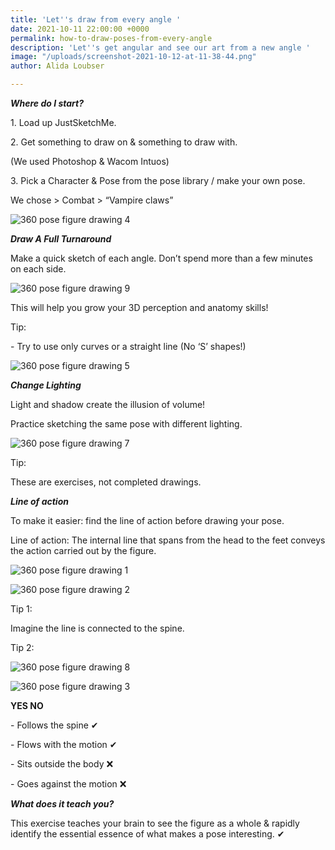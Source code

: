 ```yaml
---
title: 'Let''s draw from every angle '
date: 2021-10-11 22:00:00 +0000
permalink: how-to-draw-poses-from-every-angle
description: 'Let''s get angular and see our art from a new angle '
image: "/uploads/screenshot-2021-10-12-at-11-38-44.png"
author: Alida Loubser

---
```

**_Where do I start?_**

1\. Load up JustSketchMe.

2\. Get something to draw on & something to draw with.

(We used Photoshop & Wacom Intuos)

3\. Pick a Character & Pose from the pose library / make your own pose.

We chose > Combat > “Vampire claws”

![360 pose figure drawing 4](https://imagedelivery.net/mdSbb1GKWP_xXxxsYl5evQ/5c53c267-af6a-4dc6-da54-2e6a8ef7e100/optimised)

**_Draw A Full Turnaround_**

Make a quick sketch of each angle. Don’t spend more than a few minutes on each side.

![360 pose figure drawing 9](https://imagedelivery.net/mdSbb1GKWP_xXxxsYl5evQ/563a1d59-f18e-45d5-9e67-92ebb6e1d200/optimised)

This will help you grow your 3D perception and anatomy skills!

Tip:

\- Try to use only curves or a straight line (No ‘S’ shapes!)

![360 pose figure drawing 5](https://imagedelivery.net/mdSbb1GKWP_xXxxsYl5evQ/816dae4b-8f5f-4554-8a75-b7ebd17a9a00/optimised)

**_Change Lighting_**

Light and shadow create the illusion of volume!

Practice sketching the same pose with different lighting.

![360 pose figure drawing 7](https://imagedelivery.net/mdSbb1GKWP_xXxxsYl5evQ/26662f16-9a80-433f-a824-eda11bcd9e00/optimised)

Tip:

These are exercises, not completed drawings.

**_Line of action_**

To make it easier: find the line of action before drawing your pose.

Line of action: The internal line that spans from the head to the feet conveys the action carried out by the figure.

![360 pose figure drawing 1](https://imagedelivery.net/mdSbb1GKWP_xXxxsYl5evQ/ca8a5001-dd72-4f18-4ba8-3fe0db0f9200/optimised)

![360 pose figure drawing 2](https://imagedelivery.net/mdSbb1GKWP_xXxxsYl5evQ/ea9fd78d-3cb8-48be-128e-2e37264cf800/optimised)

Tip 1:

Imagine the line is connected to the spine.

Tip 2:

![360 pose figure drawing 8](https://imagedelivery.net/mdSbb1GKWP_xXxxsYl5evQ/845e2711-f8c3-4aeb-504e-75052e0b3300/optimised)

![360 pose figure drawing 3](https://imagedelivery.net/mdSbb1GKWP_xXxxsYl5evQ/84a2d227-f5cb-4a4d-4727-42e23572e700/optimised)

**YES NO**

\- Follows the spine ✔

\- Flows with the motion ✔

\- Sits outside the body ❌

\- Goes against the motion ❌

**_What does it teach you?_**

This exercise teaches your brain to see the figure as a whole & rapidly identify the essential essence of what makes a pose interesting. ✔
